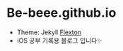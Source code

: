 # Be-beee.github.io

- Theme: Jekyll [Flexton](https://github.com/artemsheludko/flexton)
- iOS 공부 기록용 블로그 입니다✨
